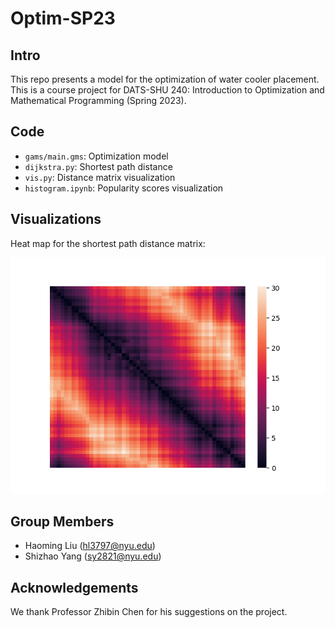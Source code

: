 # Optim-SP23

## Intro
This repo presents a model for the optimization of water cooler placement. This is a course project for DATS-SHU 240: Introduction to Optimization and Mathematical Programming (Spring 2023).

## Code
- `gams/main.gms`: Optimization model 
- `dijkstra.py`: Shortest path distance
- `vis.py`: Distance matrix visualization
- `histogram.ipynb`: Popularity scores visualization

## Visualizations
Heat map for the shortest path distance matrix:

![image](https://github.com/hmdliu/Optim-SP23/raw/main/D/D.png?raw=true)

## Group Members
- Haoming Liu (hl3797@nyu.edu)
- Shizhao Yang (sy2821@nyu.edu)

## Acknowledgements
We thank Professor Zhibin Chen for his suggestions on the project.
